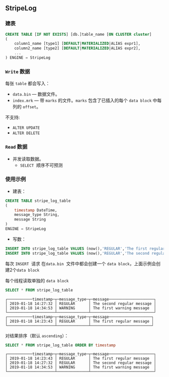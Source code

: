 ## **StripeLog**

### **建表** 

```sql
CREATE TABLE [IF NOT EXISTS] [db.]table_name [ON CLUSTER cluster]
(
    column1_name [type1] [DEFAULT|MATERIALIZED|ALIAS expr1],
    column2_name [type2] [DEFAULT|MATERIALIZED|ALIAS expr2],
    ...
) ENGINE = StripeLog
```

### `Write` 数据

每张 `table` 都会写入：

- `data.bin` — 数据文件。
- `index.mrk` — 带 `marks` 的文件。`marks` 包含了已插入的每个 `data block` 中每列的 `offset`。

不支持:
- `ALTER UPDATE`
- `ALTER DELETE`

### **`Read` 数据**

- 并发读取数据。
  - `SELECT`  顺序不可预测

### 使用示例

- 建表：

```sql
CREATE TABLE stripe_log_table
(
    timestamp DateTime,
    message_type String,
    message String
)
ENGINE = StripeLog
```

- 写数：

```sql
INSERT INTO stripe_log_table VALUES (now(),'REGULAR','The first regular message')
INSERT INTO stripe_log_table VALUES (now(),'REGULAR','The second regular message'),(now(),'WARNING','The first warning message')
```

每次 `INSERT`  请求 在`data.bin`  文件中都会创建一个 `data block`，上面示例会创建2个`data block`

每个线程读取单独的 `data block`

```sql
SELECT * FROM stripe_log_table
```

```
┌───────────timestamp─┬─message_type─┬─message────────────────────┐
│ 2019-01-18 14:27:32 │ REGULAR      │ The second regular message │
│ 2019-01-18 14:34:53 │ WARNING      │ The first warning message  │
└─────────────────────┴──────────────┴────────────────────────────┘
┌───────────timestamp─┬─message_type─┬─message───────────────────┐
│ 2019-01-18 14:23:43 │ REGULAR      │ The first regular message │
└─────────────────────┴──────────────┴───────────────────────────┘
```

对结果排序（默认 `ascending`）：

```sql
SELECT * FROM stripe_log_table ORDER BY timestamp
```

```
┌───────────timestamp─┬─message_type─┬─message────────────────────┐
│ 2019-01-18 14:23:43 │ REGULAR      │ The first regular message  │
│ 2019-01-18 14:27:32 │ REGULAR      │ The second regular message │
│ 2019-01-18 14:34:53 │ WARNING      │ The first warning message  │
└─────────────────────┴──────────────┴────────────────────────────┘
```

